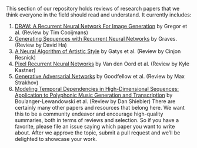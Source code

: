 This section of our repository holds reviews of research papers that we think everyone in the field should read and understand. It currently includes:

1. [DRAW: A Recurrent Neural Network For Image Generation](https://github.com/tensorflow/magenta/blob/master/magenta/reviews/draw.md) by Gregor et al. (Review by Tim Cooijmans)
2. [Generating Sequences with Recurrent Neural Networks](https://github.com/tensorflow/magenta/blob/master/magenta/reviews/summary_generation_sequences.md) by Graves. (Review by David Ha)
3. [A Neural Algorithm of Artistic Style](https://github.com/tensorflow/magenta/blob/master/magenta/reviews/styletransfer.md) by Gatys et al. (Review by Cinjon Resnick)
4. [Pixel Recurrent Neural Networks](https://github.com/tensorflow/magenta/blob/master/magenta/reviews/pixelrnn.md) by Van den Oord et al. (Review by Kyle Kastner)
5. [Generative Adversarial Networks](https://github.com/tensorflow/magenta/blob/master/magenta/reviews/GAN.md) by Goodfellow et al. (Review by Max Strakhov)
6. [Modeling Temporal Dependencies in High-Dimensional Sequences: Application to Polyphonic Music Generation and Transcription](https://github.com/tensorflow/magenta/blob/master/magenta/reviews/rnnrbm.md) by Boulanger-Lewandowski et al. (Review by Dan Shiebler)
There are certainly many other papers and resources that belong here. We want this to be a community endeavor and encourage high-quality summaries, both in terms of reviews and selection. So if you have a favorite, please file an issue saying which paper you want to write about. After we approve the topic, submit a pull request and we’ll be delighted to showcase your work.

